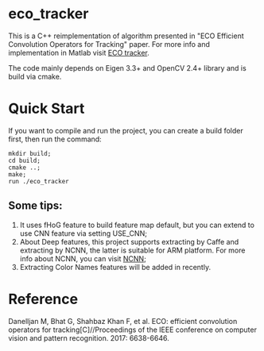 # eco_tracker

This is a C++ reimplementation of algorithm presented in "ECO Efficient Convolution Operators for Tracking" paper. For more info and implementation in Matlab visit [ECO tracker](https://github.com/martin-danelljan/ECO).

The code mainly depends on Eigen 3.3+ and OpenCV 2.4+ library and is build via cmake.

# Quick Start

If you want to compile and run the project, you can create a build folder first, then run the command:
```
mkdir build;
cd build;
cmake ..;
make;
run ./eco_tracker
```

## Some tips:
1. It uses fHoG feature to build feature map default, but you can extend to use CNN feature via setting USE_CNN;
2. About Deep features, this project supports extracting by Caffe and extracting by NCNN, the latter is suitable for ARM platform. For more info about NCNN, you can visit [NCNN](https://github.com/Tencent/ncnn);
3. Extracting Color Names features will be added in recently.

# Reference

Danelljan M, Bhat G, Shahbaz Khan F, et al. ECO: efficient convolution operators for tracking[C]//Proceedings of the IEEE conference on computer vision and pattern recognition. 2017: 6638-6646.
